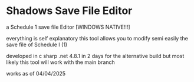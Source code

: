 # Shadows Save File Editor
a Schedule 1 save file Editor [WINDOWS NATIVE!!!]

everything is self explanatory this tool allows you to modify semi easily the save file of Schedule I (1)

developed in c sharp .net 4.8.1
in 2 days
for the alternative build but most likely this tool will work with the main branch

works as of 04/04/2025
